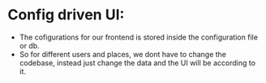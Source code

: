 # Config driven UI:
- The cofigurations for our frontend is stored inside the configuration file or db.
- So for different users and places, we dont have to change the codebase, instead just change the data and the UI will be according to it.